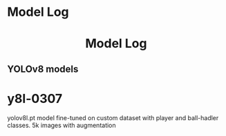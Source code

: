 # Model Log

<h1 align="center">Model Log</h1>

## YOLOv8 models

# y8l-0307
yolov8l.pt model fine-tuned on custom dataset with player and ball-hadler classes. 5k images with augmentation
